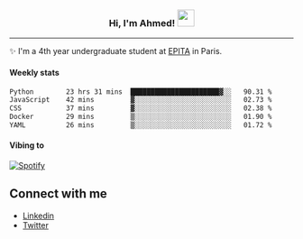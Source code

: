 <!-- Heading -->
<h3 align="center"> Hi, I'm Ahmed! <img src = "https://raw.githubusercontent.com/MartinHeinz/MartinHeinz/master/wave.gif" width = 30px></h3>

<!-- About section -->
---
✨ I'm a 4th year undergraduate student at <a href="https://www.epita.fr/en/">EPITA</a> in Paris.

<h4 align ="left"> Weekly stats </h4>

<!--START_SECTION:waka-->

```txt
Python        23 hrs 31 mins  ██████████████████████▓░░   90.31 %
JavaScript    42 mins         ▓░░░░░░░░░░░░░░░░░░░░░░░░   02.73 %
CSS           37 mins         ▓░░░░░░░░░░░░░░░░░░░░░░░░   02.38 %
Docker        29 mins         ▒░░░░░░░░░░░░░░░░░░░░░░░░   01.90 %
YAML          26 mins         ▒░░░░░░░░░░░░░░░░░░░░░░░░   01.72 %
```

<!--END_SECTION:waka-->

<h4 align ="left">Vibing to</h4>

[![Spotify](https://novatorem-ten-lyart.vercel.app/api/spotify)](https://open.spotify.com/user/31knevkvll66tzc3gqtoi6ngjbre)

<!-- Connect section -->

## Connect with me
  * <a href="https://www.linkedin.com/in/ahmed-hassayoune">Linkedin</a>
  * <a href="https://twitter.com/Ahmedhassaaa">Twitter</a>

<!-- Connect section: END -->
